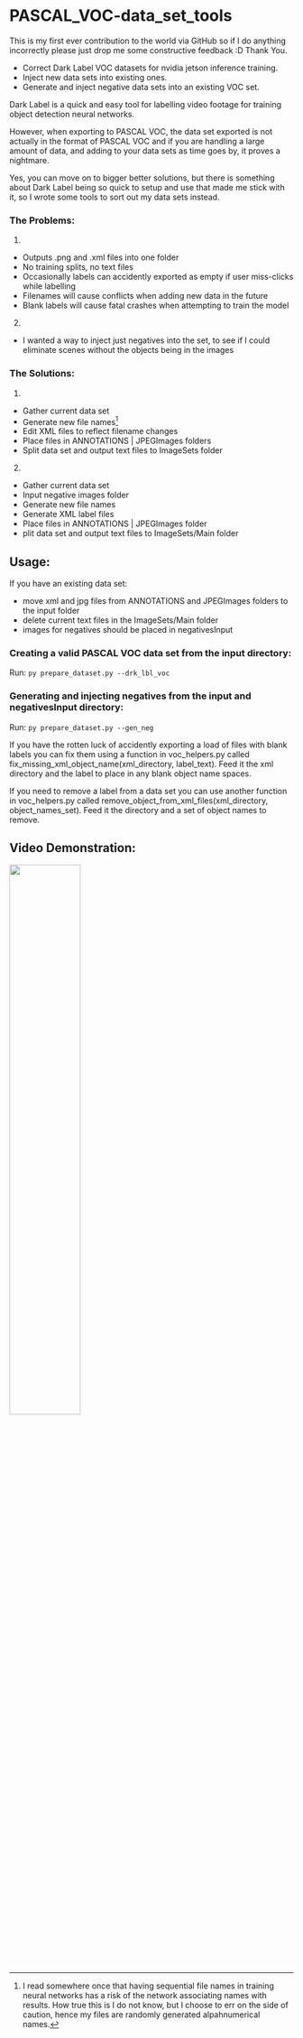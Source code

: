 # PASCAL_VOC-data_set_tools

This is my first ever contribution to the world via GitHub so if I do anything incorrectly please just drop me some constructive feedback :D Thank You.

- Correct Dark Label VOC datasets for nvidia jetson inference training.
- Inject new data sets into existing ones.
- Generate and inject negative data sets into an existing VOC set.

Dark Label is a quick and easy tool for labelling video footage for training object detection neural networks. 

However, when exporting to PASCAL VOC, the data set exported is not actually in the format of PASCAL VOC and if you are handling a large amount of data, and adding to your data sets as time goes by, it proves a nightmare.

Yes, you can move on to bigger better solutions, but there is something about Dark Label being so quick to setup and use that made me stick with it, so I wrote some tools to sort out my data sets instead.

### The Problems:

1)
  - Outputs .png and .xml files into one folder
  - No training splits, no text files
  - Occasionally labels can accidently exported as empty if user miss-clicks while labelling
  - Filenames will cause conflicts when adding new data in the future
  - Blank labels will cause fatal crashes when attempting to train the model

2)
  - I wanted a way to inject just negatives into the set, to see if I could eliminate scenes without the objects being in the images

### The Solutions:

1)
  - Gather current data set
  - Generate new file names[^1]
  - Edit XML files to reflect filename changes
  - Place files in ANNOTATIONS | JPEGImages folders
  - Split data set and output text files to ImageSets folder

2)
  - Gather current data set
  - Input negative images folder
  - Generate new file names
  - Generate XML label files
  - Place files in ANNOTATIONS | JPEGImages folder
  - plit data set and output text files to ImageSets/Main folder

[^1]: I read somewhere once that having sequential file names in training neural networks has a risk of the network associating names with results. How true this is I do not know, but I choose to err on the side of caution, hence my files are randomly generated alpahnumerical names.

## Usage:

If you have an existing data set:
  - move xml and jpg files from ANNOTATIONS and JPEGImages folders to the input folder
  - delete current text files in the ImageSets/Main folder
  - images for negatives should be placed in negativesInput


### Creating a valid PASCAL VOC data set from the input directory:

Run: `py prepare_dataset.py --drk_lbl_voc`

### Generating and injecting negatives from the input and negativesInput directory:

Run: `py prepare_dataset.py --gen_neg`

If you have the rotten luck of accidently exporting a load of files with blank labels you can fix them using a function in voc_helpers.py called fix_missing_xml_object_name(xml_directory, label_text). Feed it the xml directory and the label to place in any blank object name spaces.

If you need to remove a label from a data set you can use another function in voc_helpers.py called remove_object_from_xml_files(xml_directory, object_names_set). Feed it the directory and a set of object names to remove.

## Video Demonstration:

[<img src="https://img.youtube.com/vi/<VIDEO ID>/maxresdefault.jpg" width="50%">](https://youtu.be/rEyfXz5ceAk)



